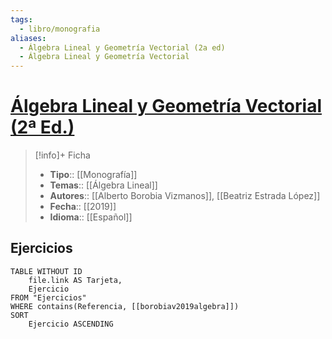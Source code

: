 ```yaml
---
tags:
  - libro/monografia
aliases:
  - Álgebra Lineal y Geometría Vectorial (2a ed)
  - Álgebra Lineal y Geometría Vectorial
---
```

# [Álgebra Lineal y Geometría Vectorial (2ª Ed.)](https://www.sanzytorres.es/libros/algebra-lineal-y-geometria-vectorial/9788417765040/)

>[!info]+ Ficha
>- **Tipo**:: [[Monografía]]
>- **Temas**:: [[Álgebra Lineal]]
>- **Autores**:: [[Alberto Borobia Vizmanos]], [[Beatriz Estrada López]]
>- **Fecha**:: [[2019]]
>- **Idioma**:: [[Español]]

## Ejercicios
```dataview
TABLE WITHOUT ID
    file.link AS Tarjeta,
    Ejercicio
FROM "Ejercicios"
WHERE contains(Referencia, [[borobiav2019algebra]])
SORT
    Ejercicio ASCENDING
```
